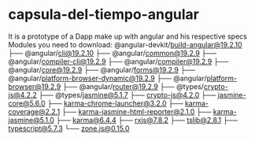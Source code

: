 # capsula-del-tiempo-angular
It is a prototype of a Dapp make up with angular and his respective specs
Modules you need to download: 
@angular-devkit/build-angular@19.2.10
├── @angular/cli@19.2.10
├── @angular/common@19.2.9
├── @angular/compiler-cli@19.2.9
├── @angular/compiler@19.2.9
├── @angular/core@19.2.9
├── @angular/forms@19.2.9
├── @angular/platform-browser-dynamic@19.2.9
├── @angular/platform-browser@19.2.9
├── @angular/router@19.2.9
├── @types/crypto-js@4.2.2
├── @types/jasmine@5.1.7
├── crypto-js@4.2.0
├── jasmine-core@5.6.0
├── karma-chrome-launcher@3.2.0
├── karma-coverage@2.2.1
├── karma-jasmine-html-reporter@2.1.0
├── karma-jasmine@5.1.0
├── karma@6.4.4
├── rxjs@7.8.2
├── tslib@2.8.1
├── typescript@5.7.3
└── zone.js@0.15.0

